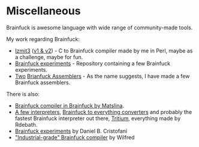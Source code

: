 
# Miscellaneous

Brainfuck is awesome language with wide range of community-made tools.

My work regarding Brainfuck:
 * [Izmit3](https://github.com/kspalaiologos/Izmit3) ([v1 & v2](https://uw426.mikr.us)) - C to Brainfuck compiler made by me in Perl, maybe as a challenge, maybe for fun.
 * [Brainfuck experiments](https://github.com/kspalaiologos/Esoteric) - Repository containing a few Brainfuck experiments.
 * [Two](https://github.com/kspalaiologos/Angelos) [Brianfuck Assemblers](https://github.com/kspalaiologos/asm2bfv2) - As the name suggests, I have made a few Brainfuck assemblers.

There is also:
 * [Brainfuck compiler in Brainfuck by Matslina](https://github.com/matslina/awib).
 * [A few interpreters](https://github.com/rdebath/Brainfuck/tree/master/extras), [Brainfuck to everything converters](https://github.com/rdebath/Brainfuck/tree/master/bf2any) and probably the fastest Brainfuck interpreter out there, [Tritium](https://github.com/rdebath/Brainfuck/tree/master/tritium), everything made by Rdebath.
 * [Brainfuck experiments](http://www.hevanet.com/cristofd/brainfuck/) by Daniel B. Cristofani
 * ["Industrial-grade" Brainfuck compiler](https://github.com/Wilfred/bfc) by Wilfred

